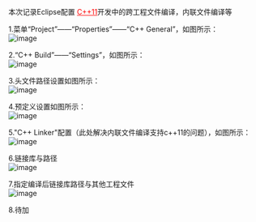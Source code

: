 本次记录Eclipse配置<font color=#FF0000> <u>C++11</u></font>开发中的跨工程文件编译，内联文件编译等

1.菜单“Project”——“Properties”——“C++ General”，如图所示： <br>
![image](https://github.com/dwjlw1314/DWJ-PROJECT/raw/master/PictureSource/3.6.1.png)

2.“C++ Build”——“Settings”，如图所示： <br>
![image](https://github.com/dwjlw1314/DWJ-PROJECT/raw/master/PictureSource/3.6.2.png)

3.头文件路径设置如图所示： <br>
![image](https://github.com/dwjlw1314/DWJ-PROJECT/raw/master/PictureSource/3.6.3.png)

4.预定义设置如图所示： <br>
![image](https://github.com/dwjlw1314/DWJ-PROJECT/raw/master/PictureSource/3.6.4.png)

5."C++ Linker"配置（此处解决内联文件编译支持c++11的问题），如图所示： <br>
![image](https://github.com/dwjlw1314/DWJ-PROJECT/raw/master/PictureSource/3.6.5.png)

6.链接库与路径  <br>
![image](https://github.com/dwjlw1314/DWJ-PROJECT/raw/master/PictureSource/3.6.6.png)

7.指定编译后链接库路径与其他工程文件  <br>
![image](https://github.com/dwjlw1314/DWJ-PROJECT/raw/master/PictureSource/3.6.7.png)

8.待加
